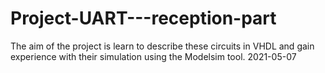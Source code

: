 # Project-UART---reception-part
The aim of the project is learn to describe these circuits in VHDL and gain experience with their simulation  using the Modelsim tool. 2021-05-07
